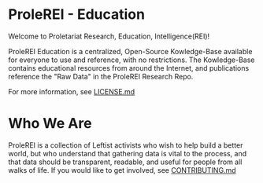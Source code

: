 # ProleREI - Education  

Welcome to Proletariat Research, Education, Intelligence(REI)!  

ProleREI Education is a centralized, Open-Source Kowledge-Base available for everyone to use and reference, with no restrictions. The Kowledge-Base contains educational resources from around the Internet, and publications reference the "Raw Data" in the ProleREI Research Repo.  

For more information, see [LICENSE.md](LICENSE.md)  

# Who We Are  

ProleREI is a collection of Leftist activists who wish to help build a better world, but who understand that gathering data is vital to the process, and that data should be transparent, readable, and useful for people from all walks of life. If you would like to get involved, see [CONTRIBUTING.md](CONTRIBUTING.md)  


